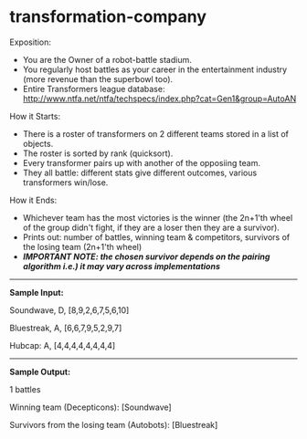 # transformation-company

Exposition:
- You are the Owner of a robot-battle stadium.
- You regularly host battles as your career in the entertainment industry (more revenue than the superbowl too).
- Entire Transformers league database: http://www.ntfa.net/ntfa/techspecs/index.php?cat=Gen1&group=AutoAN

How it Starts:
- There is a roster of transformers on 2 different teams stored in a list of objects.
- The roster is sorted by rank (quicksort).
- Every transformer pairs up with another of the opposiing team.
- They all battle: different stats give different outcomes, various transformers win/lose.

How it Ends:
- Whichever team has the most victories is the winner (the 2n+1'th wheel of the group didn't fight, if they are a loser then they are a survivor).
- Prints out: number of battles, winning team & competitors, survivors of the losing team (2n+1'th wheel)
- ***IMPORTANT NOTE: the chosen survivor depends on the pairing algorithm i.e.) it may vary across implementations***

--------------------------------------
**Sample Input:**

Soundwave, D, [8,9,2,6,7,5,6,10]

Bluestreak, A, [6,6,7,9,5,2,9,7]

Hubcap: A, [4,4,4,4,4,4,4,4]

--------------------------------------
**Sample Output:**

1 battles

Winning team (Decepticons): [Soundwave]

Survivors from the losing team (Autobots): [Bluestreak]
